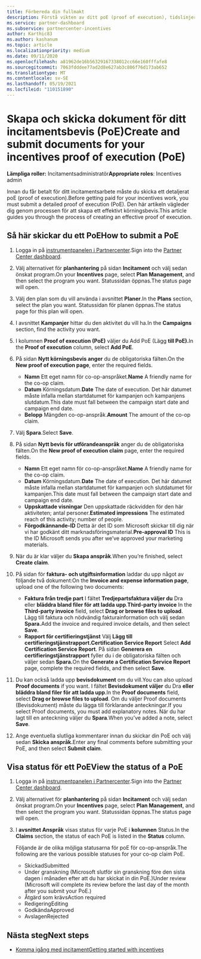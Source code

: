 ```yaml
---
title: Förbereda din fullmakt
description: Förstå vikten av ditt poE (proof of execution), tidslinjer, visningsstatus och riktlinjer för att skicka in.
ms.service: partner-dashboard
ms.subservice: partnercenter-incentives
author: Karthic83
ms.author: kashanum
ms.topic: article
ms.localizationpriority: medium
ms.date: 09/11/2020
ms.openlocfilehash: a81962de16b56329167338012cc66e160fffafe8
ms.sourcegitcommit: 7063fdddee77ad2d8e627ab3c806f76d173ab652
ms.translationtype: MT
ms.contentlocale: sv-SE
ms.lasthandoff: 05/19/2021
ms.locfileid: "110151890"
---
```

# <a name="create-and-submit-documents-for-your-incentives-proof-of-execution-poe"></a><span data-ttu-id="955b6-103">Skapa och skicka dokument för ditt incitamentsbevis (PoE)</span><span class="sxs-lookup"><span data-stu-id="955b6-103">Create and submit documents for your incentives proof of execution (PoE)</span></span>

<span data-ttu-id="955b6-104">**Lämpliga roller:** Incitamentsadministratör</span><span class="sxs-lookup"><span data-stu-id="955b6-104">**Appropriate roles**: Incentives admin</span></span>

<span data-ttu-id="955b6-105">Innan du får betalt för ditt incitamentsarbete måste du skicka ett detaljerat poE (proof of execution).</span><span class="sxs-lookup"><span data-stu-id="955b6-105">Before getting paid for your incentives work, you must submit a detailed proof of execution (PoE).</span></span> <span data-ttu-id="955b6-106">Den här artikeln vägleder dig genom processen för att skapa ett effektivt körningsbevis.</span><span class="sxs-lookup"><span data-stu-id="955b6-106">This article guides you through the process of creating an effective proof of execution.</span></span>

## <a name="how-to-submit-a-poe"></a><span data-ttu-id="955b6-107">Så här skickar du ett PoE</span><span class="sxs-lookup"><span data-stu-id="955b6-107">How to submit a PoE</span></span>

1. <span data-ttu-id="955b6-108">Logga in på [instrumentpanelen i Partnercenter](https://partner.microsoft.com/dashboard/).</span><span class="sxs-lookup"><span data-stu-id="955b6-108">Sign into the [Partner Center dashboard](https://partner.microsoft.com/dashboard/).</span></span>

2. <span data-ttu-id="955b6-109">Välj alternativet för **planhantering** på sidan **Incitament** och välj sedan önskat program.</span><span class="sxs-lookup"><span data-stu-id="955b6-109">On your **Incentives** page, select **Plan Management**, and then select the program you want.</span></span> <span data-ttu-id="955b6-110">Statussidan öppnas.</span><span class="sxs-lookup"><span data-stu-id="955b6-110">The status page will open.</span></span>

3. <span data-ttu-id="955b6-111">Välj den plan som du vill använda i avsnittet **Planer**.</span><span class="sxs-lookup"><span data-stu-id="955b6-111">In the **Plans** section, select the plan you want.</span></span> <span data-ttu-id="955b6-112">Statussidan för planen öppnas.</span><span class="sxs-lookup"><span data-stu-id="955b6-112">The status page for this plan will open.</span></span>

4. <span data-ttu-id="955b6-113">I avsnittet **Kampanjer** hittar du den aktivitet du vill ha.</span><span class="sxs-lookup"><span data-stu-id="955b6-113">In the **Campaigns** section, find the activity you want.</span></span>

5. <span data-ttu-id="955b6-114">I kolumnen **Proof of execution (PoE)** väljer du Add PoE (Lägg **till PoE).**</span><span class="sxs-lookup"><span data-stu-id="955b6-114">In the **Proof of execution** column, select **Add PoE**.</span></span>

6. <span data-ttu-id="955b6-115">På sidan **Nytt körningsbevis anger** du de obligatoriska fälten.</span><span class="sxs-lookup"><span data-stu-id="955b6-115">On the **New proof of execution page**, enter the required fields.</span></span>

   - <span data-ttu-id="955b6-116">**Namn**  Ett eget namn för co-op-anspråket.</span><span class="sxs-lookup"><span data-stu-id="955b6-116">**Name**  A friendly name for the co-op claim.</span></span>
   - <span data-ttu-id="955b6-117">**Datum**  Körningsdatum.</span><span class="sxs-lookup"><span data-stu-id="955b6-117">**Date**  The date of execution.</span></span> <span data-ttu-id="955b6-118">Det här datumet måste infalla mellan startdatumet för kampanjen och kampanjens slutdatum.</span><span class="sxs-lookup"><span data-stu-id="955b6-118">This date must fall between the campaign start date and campaign end date.</span></span>
   - <span data-ttu-id="955b6-119">**Belopp**  Mängden co-op-anspråk.</span><span class="sxs-lookup"><span data-stu-id="955b6-119">**Amount**  The amount of the co-op claim.</span></span>

7. <span data-ttu-id="955b6-120">Välj **Spara**.</span><span class="sxs-lookup"><span data-stu-id="955b6-120">Select **Save**.</span></span>

8. <span data-ttu-id="955b6-121">På sidan **Nytt bevis för utförandeanspråk** anger du de obligatoriska fälten.</span><span class="sxs-lookup"><span data-stu-id="955b6-121">On the **New proof of execution claim** page, enter the required fields.</span></span>

   - <span data-ttu-id="955b6-122">**Namn**  Ett eget namn för co-op-anspråket.</span><span class="sxs-lookup"><span data-stu-id="955b6-122">**Name**  A friendly name for the co-op claim.</span></span>
   - <span data-ttu-id="955b6-123">**Datum**  Körningsdatum.</span><span class="sxs-lookup"><span data-stu-id="955b6-123">**Date**  The date of execution.</span></span> <span data-ttu-id="955b6-124">Det här datumet måste infalla mellan startdatumet för kampanjen och slutdatumet för kampanjen.</span><span class="sxs-lookup"><span data-stu-id="955b6-124">This date must fall between the campaign start date and campaign end date.</span></span>
   - <span data-ttu-id="955b6-125">**Uppskattade visningar**   Den uppskattade räckvidden för den här aktiviteten; antal personer.</span><span class="sxs-lookup"><span data-stu-id="955b6-125">**Estimated impressions**   The estimated reach of this activity; number of people.</span></span>
   - <span data-ttu-id="955b6-126">**Förgodkännande-ID**   Detta är det ID som Microsoft skickar till dig när vi har godkänt ditt marknadsföringsmaterial.</span><span class="sxs-lookup"><span data-stu-id="955b6-126">**Pre-approval ID**   This is the ID Microsoft sends you after we’ve approved your marketing materials.</span></span>

9. <span data-ttu-id="955b6-127">När du är klar väljer du **Skapa anspråk**.</span><span class="sxs-lookup"><span data-stu-id="955b6-127">When you’re finished, select **Create claim**.</span></span>

10. <span data-ttu-id="955b6-128">På sidan för **faktura- och utgiftsinformation** laddar du upp något av följande två dokument:</span><span class="sxs-lookup"><span data-stu-id="955b6-128">On the **Invoice and expense information page**, upload one of the following two documents:</span></span>
    - <span data-ttu-id="955b6-129">**Faktura från tredje part**  I fältet **Tredjepartsfaktura väljer du** Dra eller **bläddra bland filer för att ladda upp**.</span><span class="sxs-lookup"><span data-stu-id="955b6-129">**Third-party invoice**  In the **Third-party invoice** field, select **Drag or browse files to upload**.</span></span> <span data-ttu-id="955b6-130">Lägg till faktura och nödvändig fakturainformation och välj sedan **Spara.**</span><span class="sxs-lookup"><span data-stu-id="955b6-130">Add the invoice and required invoice details, and then select **Save**.</span></span>
    - <span data-ttu-id="955b6-131">**Rapport för certifieringstjänst**  Välj **Lägg till certifieringstjänstrapport.**</span><span class="sxs-lookup"><span data-stu-id="955b6-131">**Certification Service Report**  Select **Add Certification Service Report**.</span></span> <span data-ttu-id="955b6-132">På sidan **Generera en certifieringstjänstrapport** fyller du i de obligatoriska fälten och väljer sedan **Spara.**</span><span class="sxs-lookup"><span data-stu-id="955b6-132">On the **Generate a Certification Service Report** page, complete the required fields, and then select **Save**.</span></span>

11. <span data-ttu-id="955b6-133">Du kan också ladda upp **bevisdokument** om du vill.</span><span class="sxs-lookup"><span data-stu-id="955b6-133">You can also upload **Proof documents** if you want.</span></span> <span data-ttu-id="955b6-134">I fältet **Bevisdokument väljer** du Dra **eller bläddra bland filer för att ladda upp**.</span><span class="sxs-lookup"><span data-stu-id="955b6-134">In the **Proof documents** field, select **Drag or browse files to upload**.</span></span> <span data-ttu-id="955b6-135">Om du väljer Proof documents (Bevisdokument) måste du lägga till förklarande anteckningar.</span><span class="sxs-lookup"><span data-stu-id="955b6-135">If you select Proof documents, you must add explanatory notes.</span></span> <span data-ttu-id="955b6-136">När du har lagt till en anteckning väljer du **Spara**.</span><span class="sxs-lookup"><span data-stu-id="955b6-136">When you’ve added a note, select **Save**.</span></span>

12. <span data-ttu-id="955b6-137">Ange eventuella slutliga kommentarer innan du skickar din PoE och välj sedan **Skicka anspråk.**</span><span class="sxs-lookup"><span data-stu-id="955b6-137">Enter any final comments before submitting your PoE, and then select **Submit claim**.</span></span>

## <a name="view-the-status-of-a-poe"></a><span data-ttu-id="955b6-138">Visa status för ett PoE</span><span class="sxs-lookup"><span data-stu-id="955b6-138">View the status of a PoE</span></span>

1. <span data-ttu-id="955b6-139">Logga in på [instrumentpanelen i Partnercenter](https://partner.microsoft.com/dashboard/).</span><span class="sxs-lookup"><span data-stu-id="955b6-139">Sign into the [Partner Center dashboard](https://partner.microsoft.com/dashboard/).</span></span>

2. <span data-ttu-id="955b6-140">Välj alternativet för **planhantering** på sidan **Incitament** och välj sedan önskat program.</span><span class="sxs-lookup"><span data-stu-id="955b6-140">On your **Incentives** page, select **Plan Management**, and then select the program you want.</span></span> <span data-ttu-id="955b6-141">Statussidan öppnas.</span><span class="sxs-lookup"><span data-stu-id="955b6-141">The status page will open.</span></span>

3. <span data-ttu-id="955b6-142">I **avsnittet Anspråk** visas status för varje PoE i **kolumnen** Status.</span><span class="sxs-lookup"><span data-stu-id="955b6-142">In the **Claims** section, the status of each PoE is listed in the **Status** column.</span></span>

   <span data-ttu-id="955b6-143">Följande är de olika möjliga statusarna för poE för co-op-anspråk.</span><span class="sxs-lookup"><span data-stu-id="955b6-143">The following are the various possible statuses for your co-op claim PoE.</span></span>

   - <span data-ttu-id="955b6-144">Skickad</span><span class="sxs-lookup"><span data-stu-id="955b6-144">Submitted</span></span>
   - <span data-ttu-id="955b6-145">Under granskning (Microsoft slutför sin granskning före den sista dagen i månaden efter att du har skickat in din PoE.)</span><span class="sxs-lookup"><span data-stu-id="955b6-145">Under review (Microsoft will complete its review before the last day of the month after you submit your PoE.)</span></span>
   - <span data-ttu-id="955b6-146">Åtgärd som krävs</span><span class="sxs-lookup"><span data-stu-id="955b6-146">Action required</span></span>
   - <span data-ttu-id="955b6-147">Redigering</span><span class="sxs-lookup"><span data-stu-id="955b6-147">Editing</span></span>
   - <span data-ttu-id="955b6-148">Godkända</span><span class="sxs-lookup"><span data-stu-id="955b6-148">Approved</span></span>
   - <span data-ttu-id="955b6-149">Avslagen</span><span class="sxs-lookup"><span data-stu-id="955b6-149">Rejected</span></span>

## <a name="next-steps"></a><span data-ttu-id="955b6-150">Nästa steg</span><span class="sxs-lookup"><span data-stu-id="955b6-150">Next steps</span></span>

- [<span data-ttu-id="955b6-151">Komma igång med incitament</span><span class="sxs-lookup"><span data-stu-id="955b6-151">Getting started with incentives</span></span>](incentives-get-started-intro.md)
